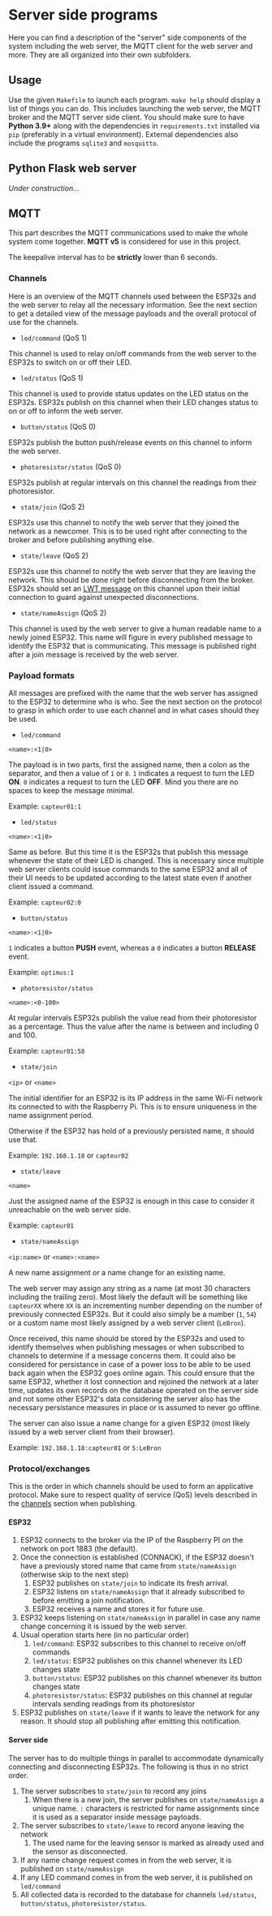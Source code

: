 # Server side programs

Here you can find a description of the "server" side components of the system including the web server, the MQTT client
for the web server and more. They are all organized into their own subfolders.

## Usage

Use the given `Makefile` to launch each program. `make help` should display a list of things you can do. This includes
launching the web server, the MQTT broker and the MQTT server side client. You should make sure to have **Python 3.9+**
along with the dependencies in `requirements.txt` installed via `pip` (preferably in a virtual environment). External
dependencies also include the programs `sqlite3` and `mosquitto`.

## Python Flask web server

_Under construction..._

## MQTT

This part describes the MQTT communications used to make the whole system come together. **MQTT v5** is considered for
use in this project.

The keepalive interval has to be **strictly** lower than 6 seconds.

### Channels

Here is an overview of the MQTT channels used between the ESP32s and the web server to relay all the necessary
information. See the next section to get a detailed view of the message payloads and the overall protocol of use for the
channels.

* `led/command` (QoS 1)

This channel is used to relay on/off commands from the web server to the ESP32s to switch on or off their LED.

* `led/status` (QoS 1)

This channel is used to provide status updates on the LED status on the ESP32s. ESP32s publish on this channel when their LED changes status to on or off to inform the web server.

* `button/status` (QoS 0)

ESP32s publish the button push/release events on this channel to inform the web server.

* `photoresistor/status` (QoS 0)

ESP32s publish at regular intervals on this channel the readings from their photoresistor.

* `state/join` (QoS 2)

ESP32s use this channel to notify the web server that they joined the network as a newcomer. This is to be used right after connecting to the broker and before publishing anything else.

* `state/leave` (QoS 2)

ESP32s use this channel to notify the web server that they are leaving the network. This should be done right before disconnecting from the broker. ESP32s should set an [LWT message](https://www.hivemq.com/blog/mqtt-essentials-part-9-last-will-and-testament/) on this channel upon their initial connection to guard against unexpected disconnections.

* `state/nameAssign` (QoS 2)

This channel is used by the web server to give a human readable name to a newly joined ESP32. This name will figure in
every published message to identify the ESP32 that is communicating. This message is published right after a join
message is received by the web server.

### Payload formats

All messages are prefixed with the name that the web server has assigned to the ESP32 to determine who is who. See the
next section on the protocol to grasp in which order to use each channel and in what cases should they be used.

* `led/command`

`<name>:<1|0>`

The payload is in two parts, first the assigned name, then a colon as the separator, and then a value of `1` or `0`. `1` indicates a request to turn the LED **ON**. `0` indicates a request to turn the LED **OFF**. Mind you there are no spaces to keep the message minimal.

Example: `capteur01:1`

* `led/status`

`<name>:<1|0>`

Same as before. But this time it is the ESP32s that publish this message whenever the state of their LED is changed.
This is necessary since multiple web server clients could issue commands to the same ESP32 and all of their UI needs to
be updated according to the latest state even if another client issued a command.

Example: `capteur02:0`

* `button/status`

`<name>:<1|0>`

`1` indicates a button **PUSH** event, whereas a `0` indicates a button **RELEASE** event.

Example: `optimus:1`

* `photoresistor/status`

`<name>:<0-100>`

At regular intervals ESP32s publish the value read from their photoresistor as a percentage. Thus the value after the
name is between and including 0 and 100.

Example: `capteur01:58`

* `state/join`

`<ip>` or `<name>`

The initial identifier for an ESP32 is its IP address in the same Wi-Fi network its connected to with the Raspberry Pi.
This is to ensure uniqueness in the name assignment period.

Otherwise if the ESP32 has hold of a previously persisted name, it should use that.

Example: `192.168.1.18` or `capteur02`

* `state/leave`

`<name>`

Just the assigned name of the ESP32 is enough in this case to consider it unreachable on the web server side.

Example: `capteur01`

* `state/nameAssign`

`<ip:name>` or `<name>:<name>`

A new name assignment or a name change for an existing name.

The web server may assign any string as a name (at most 30 characters including the trailing zero). Most likely the default will be something like `capteurXX` where `XX` is an incrementing number depending on the number of previously connected ESP32s. But it could also simply be a number (`1`, `54`) or a custom name most likely assigned by a web server client (`LeBron`).

Once received, this name should be stored by the ESP32s and used to identify themselves when publishing messages or when
subscribed to channels to determine if a message concerns them. It could also be considered for persistance in case of a
power loss to be able to be used back again when the ESP32 goes online again. This could ensure that the same ESP32,
whether it lost connection and rejoined the network at a later time, updates its own records on the database operated on
the server side and not some other ESP32's data considering the server also has the necessary persistance measures in
place or is assumed to never go offline.

The server can also issue a name change for a given ESP32 (most likely issued by a web server client from their
browser).

Example: `192.168.1.18:capteur01` or `5:LeBron`

### Protocol/exchanges

This is the order in which channels should be used to form an applicative protocol. Make sure to respect quality of
service (QoS) levels described in the [channels](#channels) section when publishing.

#### ESP32

1. ESP32 connects to the broker via the IP of the Raspberry PI on the network on port 1883 (the default).
1. Once the connection is established (CONNACK), if the ESP32 doesn't have a previously stored name that came from `state/nameAssign` (otherwise skip to the next step)
   1. ESP32 publishes on `state/join` to indicate its fresh arrival.
   1. ESP32 listens on `state/nameAssign` that it already subscribed to before emitting a join notification.
   1. ESP32 receives a name and stores it for future use.
1. ESP32 keeps listening on `state/nameAssign` in parallel in case any name change concerning it is issued by the web server.
1. Usual operation starts here (in no particular order)
   1. `led/command`: ESP32 subscribes to this channel to receive on/off commands
   1. `led/status`: ESP32 publishes on this channel whenever its LED changes state
   1. `button/status`: ESP32 publishes on this channel whenever its button changes state
   1. `photoresistor/status`: ESP32 publishes on this channel at regular intervals sending readings from its photoresistor
1. ESP32 publishes on `state/leave` if it wants to leave the network for any reason. It should stop all publishing after
   emitting this notification.

#### Server side

The server has to do multiple things in parallel to accommodate dynamically connecting and disconnecting ESP32s. The
following is thus in no strict order.

1. The server subscribes to `state/join` to record any joins
   1. When there is a new join, the server publishes on `state/nameAssign` a unique name. `:` characters is restricted for name assignments since it is used as a separator inside message payloads.
1. The server subscribes to `state/leave` to record anyone leaving the network
   1. The used name for the leaving sensor is marked as already used and the sensor as disconnected.
1. If any name change request comes in from the web server, it is published on `state/nameAssign`
1. If any LED command comes in from the web server, it is published on `led/command`
1. All collected data is recorded to the database for channels `led/status`, `button/status`, `photoresistor/status`.
